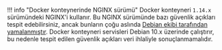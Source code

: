 !!! info "Docker konteynerinde NGINX sürümü"
    Docker konteyneri `1.14.x` sürümündeki NGINX'i kullanır. Bu NGINX sürümünde bazı güvenlik açıkları tespit edebilirsiniz, ancak bunların çoğu aslında [Debian ekibi tarafından yamalanmıştır](https://security-tracker.debian.org/tracker/source-package/nginx). Docker konteyneri servisleri Debian 10.x üzerinde çalıştırır, bu nedenle tespit edilen güvenlik açıkları veri ihlaliyle sonuçlanmamalıdır.